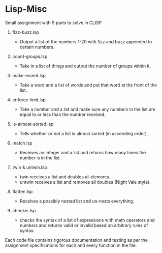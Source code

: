 # Lisp-Misc
Small assignment with 9 parts to solve in CLISP

1. fizz-buzz.lsp
   * Output a list of the numbers 1-20 with fizz and buzz appended to certain numbers.

2. count-groups.lsp
   * Take in a list of things and output the number of groups within it.

3. make-recent.lsp
   * Take a word and a list of words and put that word at the front of the list.

4. enforce-limit.lsp
   * Take a number and a list and make sure any numbers in the list are equal to or less than the
   number received.

5. is-almost-sorted.lsp
   * Tells whether or not a list is almost sorted (in ascending order).

6. match.lsp
   * Receives an integer and a list and returns how many times the number is in the list.

7. twin & untwin.lsp
   * twin receives a list and doubles all elements.
   * untwin receives a list and removes all doubles (Night Vale style).

8. flatten.lsp
   * Receives a possibly nested list and un-nests everything.

9. checker.lsp
   * checks the syntax of a list of expressions with math operators and numbers and returns valid or invalid based on arbitrary rules of syntax.

Each code file contains rigorous documentation and testing as per the assignment specifications for
each and every function in the file.
